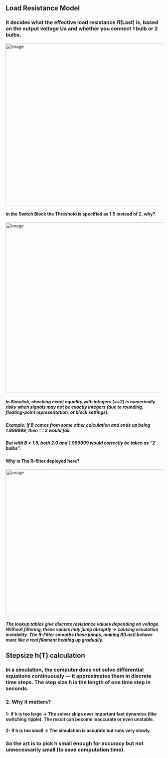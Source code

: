 
## Load Resistance Model
### It decides what the effective load resistance 𝑅(Last) is, based on the output voltage Ua and whether you connect 1 bulb or 2 bulbs.

<img width="1340" height="519" alt="image" src="https://github.com/user-attachments/assets/423d69dd-0e9e-497f-90a9-9829c7fff793" />


#### In the Switch Block the Threshold is specified as 1.5 instead of 2, why? 

<img width="1244" height="546" alt="image" src="https://github.com/user-attachments/assets/14ff6dc9-7078-48d9-8a39-ac90bf580ad6" />

##### In Simulink, checking exact equality with integers (==2) is numerically risky when signals may not be exactly integers (due to rounding, floating-point representation, or block settings).
##### Example: If B comes from some other calculation and ends up being 1.999999, then ==2 would fail.
##### But with B > 1.5, both 2.0 and 1.999999 would correctly be taken as “2 bulbs”.

#### Why is The R-filter deployed here?

<img width="1213" height="467" alt="image" src="https://github.com/user-attachments/assets/c43b2893-afdb-4bd3-bd1b-843118a67ca3" />

##### The lookup tables give discrete resistance values depending on voltage. Without filtering, these values may jump abruptly → causing simulation instability. The R-Filter smooths those jumps, making R(Last) behave more like a real filament heating up gradually.

## Stepsize h(T) calculation 
### In a simulation, the computer does not solve differential equations continuously — it approximates them in discrete time steps. The step size h is the length of one time step in seconds.
### 2. Why it matters? 
#### 1- If h is too large → The solver skips over important fast dynamics (like switching ripple). The result can become inaccurate or even unstable. 
#### 2- If h is too small → The simulation is accurate but runs very slowly. 
### So the art is to pick h small enough for accuracy but not unnecessarily small (to save computation time).
